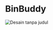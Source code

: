 # BinBuddy
![Desain tanpa judul](https://github.com/user-attachments/assets/5951d93b-8e03-4bdc-ace0-729f2373d234)

